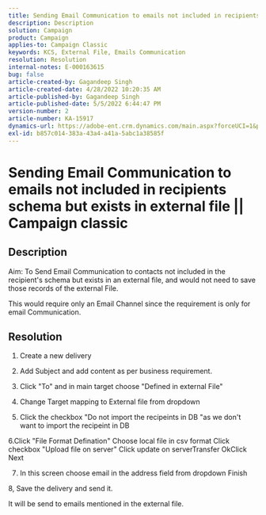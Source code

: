 ```yaml
---
title: Sending Email Communication to emails not included in recipients schema but exists in external file || Campaign classic
description: Description
solution: Campaign
product: Campaign
applies-to: Campaign Classic
keywords: KCS, External File, Emails Communication
resolution: Resolution
internal-notes: E-000163615
bug: false
article-created-by: Gagandeep Singh
article-created-date: 4/28/2022 10:20:35 AM
article-published-by: Gagandeep Singh
article-published-date: 5/5/2022 6:44:47 PM
version-number: 2
article-number: KA-15917
dynamics-url: https://adobe-ent.crm.dynamics.com/main.aspx?forceUCI=1&pagetype=entityrecord&etn=knowledgearticle&id=f3a22ad1-dcc6-ec11-a7b6-0022480a1004
exl-id: b857c014-383a-43a4-a41a-5abc1a38585f
---
```

# Sending Email Communication to emails not included in recipients schema but exists in external file || Campaign classic

## Description


Aim: To Send Email Communication to contacts not included in the recipient's schema but exists in an external file, and would not need to save those records of the external File.

This would require only an Email Channel since the requirement is only for email Communication.


## Resolution


1. Create a new delivery

2. Add Subject and add content as per business requirement.

3. Click "To" and in main target choose "Defined in external File"

4. Change Target mapping to External file from dropdown

5. Click the checkbox "Do not import the recipeints in DB "as we don't want to import the recipeint in DB

6.Click "File Format Defination"  Choose local file in csv format  Click checkbox "Upload file on server" Click update on serverTransfer OkClick Next

7. In this screen choose email in the address field from dropdown  Finish

8, Save the delivery and send it.

It will be send to emails mentioned in the external file.
